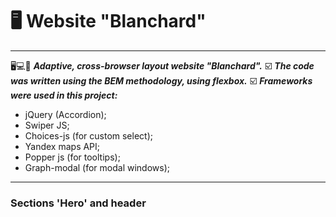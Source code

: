 # 🖥 Website "Blanchard"
---
🖥💻📱 ___Adaptive, cross-browser layout website "Blanchard".___
☑️ ___The code was written using the BEM methodology, using flexbox.___ 
☑️ ___Frameworks were used in this project:___
- jQuery (Accordion);
- Swiper JS;
- Choices-js (for custom select);
- Yandex maps API;
- Popper js (for tooltips);
- Graph-modal (for modal windows);
---
### Sections 'Hero' and header 

